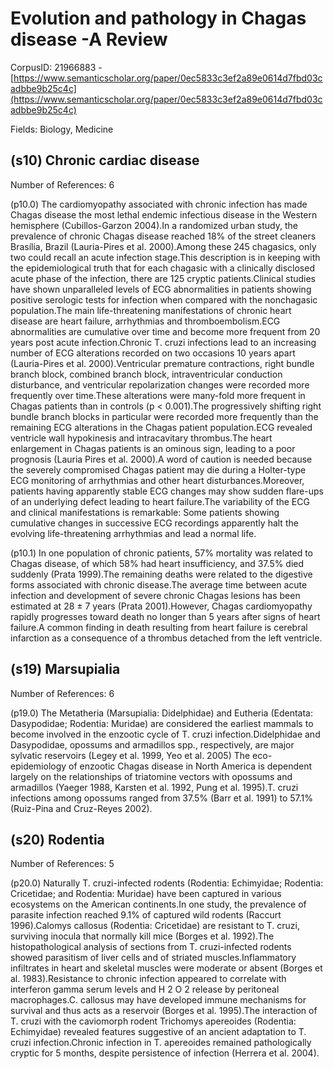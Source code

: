 # Evolution and pathology in Chagas disease -A Review

CorpusID: 21966883 - [https://www.semanticscholar.org/paper/0ec5833c3ef2a89e0614d7fbd03cadbbe9b25c4c](https://www.semanticscholar.org/paper/0ec5833c3ef2a89e0614d7fbd03cadbbe9b25c4c)

Fields: Biology, Medicine

## (s10) Chronic cardiac disease
Number of References: 6

(p10.0) The cardiomyopathy associated with chronic infection has made Chagas disease the most lethal endemic infectious disease in the Western hemisphere (Cubillos-Garzon 2004).In a randomized urban study, the prevalence of chronic Chagas disease reached 18% of the street cleaners Brasília, Brazil (Lauria-Pires et al. 2000).Among these 245 chagasics, only two could recall an acute infection stage.This description is in keeping with the epidemiological truth that for each chagasic with a clinically disclosed acute phase of the infection, there are 125 cryptic patients.Clinical studies have shown unparalleled levels of ECG abnormalities in patients showing positive serologic tests for infection when compared with the nonchagasic population.The main life-threatening manifestations of chronic heart disease are heart failure, arrhythmias and thromboembolism.ECG abnormalities are cumulative over time and become more frequent from 20 years post acute infection.Chronic T. cruzi infections lead to an increasing number of ECG alterations recorded on two occasions 10 years apart (Lauria-Pires et al. 2000).Ventricular premature contractions, right bundle branch block, combined branch block, intraventricular conduction disturbance, and ventricular repolarization changes were recorded more frequently over time.These alterations were many-fold more frequent in Chagas patients than in controls (p < 0.001).The progressively shifting right bundle branch blocks in particular were recorded more frequently than the remaining ECG alterations in the Chagas patient population.ECG revealed ventricle wall hypokinesis and intracavitary thrombus.The heart enlargement in Chagas patients is an ominous sign, leading to a poor prognosis (Lauria Pires et al. 2000).A word of caution is needed because the severely compromised Chagas patient may die during a Holter-type ECG monitoring of arrhythmias and other heart disturbances.Moreover, patients having apparently stable ECG changes may show sudden flare-ups of an underlying defect leading to heart failure.The variability of the ECG and clinical manifestations is remarkable: Some patients showing cumulative changes in successive ECG recordings apparently halt the evolving life-threatening arrhythmias and lead a normal life.

(p10.1) In one population of chronic patients, 57% mortality was related to Chagas disease, of which 58% had heart insufficiency, and 37.5% died suddenly (Prata 1999).The remaining deaths were related to the digestive forms associated with chronic disease.The average time between acute infection and development of severe chronic Chagas lesions has been estimated at 28 ± 7 years (Prata 2001).However, Chagas cardiomyopathy rapidly progresses toward death no longer than 5 years after signs of heart failure.A common finding in death resulting from heart failure is cerebral infarction as a consequence of a thrombus detached from the left ventricle.
## (s19) Marsupialia
Number of References: 6

(p19.0) The Metatheria (Marsupialia: Didelphidae) and Eutheria (Edentata: Dasypodidae; Rodentia: Muridae) are considered the earliest mammals to become involved in the enzootic cycle of T. cruzi infection.Didelphidae and Dasypodidae, opossums and armadillos spp., respectively, are major sylvatic reservoirs (Legey et al. 1999, Yeo et al. 2005) The eco-epidemiology of enzootic Chagas disease in North America is dependent largely on the relationships of triatomine vectors with opossums and armadillos (Yaeger 1988, Karsten et al. 1992, Pung et al. 1995).T. cruzi infections among opossums ranged from 37.5% (Barr et al. 1991) to 57.1% (Ruiz-Pina and Cruz-Reyes 2002).
## (s20) Rodentia
Number of References: 5

(p20.0) Naturally T. cruzi-infected rodents (Rodentia: Echimyidae; Rodentia: Cricetidae; and Rodentia: Muridae) have been captured in various ecosystems on the American continents.In one study, the prevalence of parasite infection reached 9.1% of captured wild rodents (Raccurt 1996).Calomys callosus (Rodentia: Cricetidae) are resistant to T. cruzi, surviving inocula that normally kill mice (Borges et al. 1992).The histopathological analysis of sections from T. cruzi-infected rodents showed parasitism of liver cells and of striated muscles.Inflammatory infiltrates in heart and skeletal muscles were moderate or absent (Borges et al. 1983).Resistance to chronic infection appeared to correlate with interferon gamma serum levels and H 2 O 2 release by peritoneal macrophages.C. callosus may have developed immune mechanisms for survival and thus acts as a reservoir (Borges et al. 1995).The interaction of T. cruzi with the caviomorph rodent Trichomys apereoides (Rodentia: Echimyidae) revealed features suggestive of an ancient adaptation to T. cruzi infection.Chronic infection in T. apereoides remained pathologically cryptic for 5 months, despite persistence of infection (Herrera et al. 2004).
